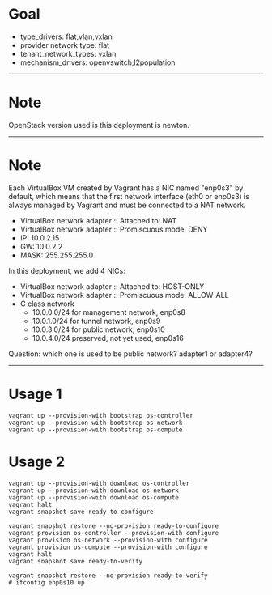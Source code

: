 # Goal

* type_drivers: flat,vlan,vxlan
* provider network type: flat
* tenant_network_types: vxlan
* mechanism_drivers: openvswitch,l2population

---
# Note

OpenStack version used is this deployment is newton.

---

# Note

Each VirtualBox VM created by Vagrant has a NIC named "enp0s3" by default, which means that the first network interface (eth0 or enp0s3) is always managed by Vagrant and must be connected to a NAT network.

* VirtualBox network adapter :: Attached to: NAT
* VirtualBox network adapter :: Promiscuous mode: DENY
* IP: 10.0.2.15
* GW: 10.0.2.2
* MASK: 255.255.255.0

In this deployment, we add 4 NICs:

* VirtualBox network adapter :: Attached to: HOST-ONLY
* VirtualBox network adapter :: Promiscuous mode: ALLOW-ALL
* C class network
  * 10.0.0.0/24 for management network, enp0s8
  * 10.0.1.0/24 for tunnel network, enp0s9
  * 10.0.3.0/24 for public network, enp0s10
  * 10.0.4.0/24 preserved, not yet used, enp0s16

Question: which one is used to be public network? adapter1 or adapter4?

---

# Usage 1

```
vagrant up --provision-with bootstrap os-controller
vagrant up --provision-with bootstrap os-network
vagrant up --provision-with bootstrap os-compute

```

# Usage 2

```
vagrant up --provision-with download os-controller
vagrant up --provision-with download os-network
vagrant up --provision-with download os-compute
vagrant halt
vagrant snapshot save ready-to-configure

vagrant snapshot restore --no-provision ready-to-configure
vagrant provision os-controller --provision-with configure
vagrant provision os-network --provision-with configure
vagrant provision os-compute --provision-with configure
vagrant halt
vagrant snapshot save ready-to-verify

vagrant snapshot restore --no-provision ready-to-verify
# ifconfig enp0s10 up
```
